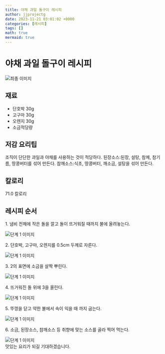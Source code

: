 ```yaml
---
title: 야채 과일 돌구이 레시피
author: jjprojectg
date: 2023-11-21 03:01:02 +0000
categories: [레시피]
tags: []
math: true
mermaid: true
---
```

<meta name="og:type" content="website"/>
<meta charset="UTF-8"/>
<div class="header">
  <h1>야채 과일 돌구이 레시피</h1>
</div>

<div class="container my-4">
  <div class="row">
    <div class="col-12 col-md-6">
      <div class="recipe-image">
        <img src="http://www.foodsafetykorea.go.kr/uploadimg/20141117/20141117053627_1416213387667.jpg" class="step-image" alt="최종 이미지"/>
      </div>
    </div>
    <div class="col-12 col-md-6">
      <div class="ingredients">
        <h2>재료</h2>
        <ul class="card">
          <li> 단호박 30g </li>
          <li>  고구마 30g </li>
          <li>  오렌지 30g </li>
          <li>  소금적당량 </li>
</ul>
      </div>
    </div>
    <div class="col-12 col-md-6">
      <div class="ingredients">
        <h2>저감 요리팁</h2>
        <div class="card"> 
          <p>
            조직이 단단한 과일과 야채를 사용하는 것이 적당하다. 된장소스:된장, 설탕, 참께, 참기름, 땅콩버터를 섞어 만든다. 참깨소스:식초, 땅콩버터, 깨소금, 설탕을 섞어 만든다.
          </p>
        </div>
      </div>
      <div class="ingredients">
        <h2>칼로리</h2>
        <div class="card"> 
          <p>
            71.0 칼로리
          </p>
        </div>
      </div>
    </div>
  </div>

  <h2 class="my-4">레시피 순서</h2>
  <div class="card recipe-card">
    <div class="card-body recipe-step">
      <p class="card-text step-description">1. 냄비 전체에 작은 돌을 깔고 돌이 뜨거워질 때까지 불에 올려놓는다.</p>
      <img src="http://www.foodsafetykorea.go.kr/uploadimg/cook/940-1.jpg" alt="단계 1 이미지" class="step-image"/>
    </div>
  </div>
  <div class="card recipe-card">
    <div class="card-body recipe-step">
      <p class="card-text step-description">2. 단호박, 고구마, 오렌지를 0.5cm 두께로 자른다.</p>
      <img src="http://www.foodsafetykorea.go.kr/uploadimg/cook/940-2.jpg" alt="단계 1 이미지" class="step-image"/>
    </div>
  </div>
  <div class="card recipe-card">
    <div class="card-body recipe-step">
      <p class="card-text step-description">3. 2의 표면에 소금을 살짝 뿌린다.</p>
      <img src="http://www.foodsafetykorea.go.kr/uploadimg/cook/940-3.jpg" alt="단계 1 이미지" class="step-image"/>
    </div>
  </div>
  <div class="card recipe-card">
    <div class="card-body recipe-step">
      <p class="card-text step-description">4. 뜨거워진 돌 위에 3을 올린다.</p>
      <img src="http://www.foodsafetykorea.go.kr/uploadimg/cook/940-4.jpg" alt="단계 1 이미지" class="step-image"/>
    </div>
  </div>
  <div class="card recipe-card">
    <div class="card-body recipe-step">
      <p class="card-text step-description">5. 뚜껑을 닫고 약한 불에서 속이 익을 때 까지 굽는다.</p>
      <img src="http://www.foodsafetykorea.go.kr/uploadimg/cook/940-5.jpg" alt="단계 1 이미지" class="step-image"/>
    </div>
  </div>
  <div class="card recipe-card">
    <div class="card-body recipe-step">
      <p class="card-text step-description">6. 소금, 된장소스, 참깨소스 등 취향에 맞는 소스를 골라 찍어 먹는다.</p>
      <img src="http://www.foodsafetykorea.go.kr/uploadimg/cook/940-6.jpg" alt="단계 1 이미지" class="step-image"/>
    </div>
  </div>

</div>
맛있는 요리가 되길 기대하겠습니다.
